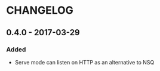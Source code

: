 CHANGELOG
=========

## 0.4.0 - 2017-03-29

### Added
- Serve mode can listen on HTTP as an alternative to NSQ